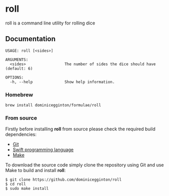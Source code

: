 # roll

roll is a command line utility for rolling dice

## Documentation

``` shell
USAGE: roll [<sides>]

ARGUMENTS:
  <sides>                 The number of sides the dice should have (default: 6)

OPTIONS:
  -h, --help              Show help information.
```

### Homebrew

``` shell
brew install dominicegginton/formulae/roll
```

### From source

Firstly before installing **roll** from source please check the required build dependencies:
- [Git](https://git-scm.com/)
- [Swift programming language](https://swift.org/)
- [Make](https://www.gnu.org/software/make/)

To download the source code simply clone the repository using Git and use Make to build and install **roll**:
``` shell
$ git clone https://github.com/dominicegginton/roll
$ cd roll
$ sudo make install
```